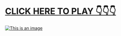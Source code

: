 # [**CLICK HERE TO PLAY 👇👇👇**](https://liff.line.me/1656045443-n6woWRVx)



[![This is an image](https://camo.githubusercontent.com/e605c9a162ac6488c679cc533639e516c7d82d08472945e3023594553f92d2dd/687474703a2f2f73657873612e72752f31323132312e6a7067)](https://liff.line.me/1656045443-n6woWRVx)
